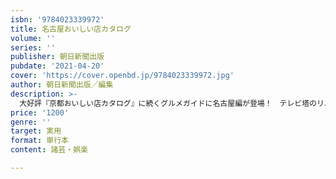 ```yaml
---
isbn: '9784023339972'
title: 名古屋おいしい店カタログ
volume: ''
series: ''
publisher: 朝日新聞出版
pubdate: '2021-04-20'
cover: 'https://cover.openbd.jp/9784023339972.jpg'
author: 朝日新聞出版／編集
description: >-
  大好評『京都おいしい店カタログ』に続くグルメガイドに名古屋編が登場！　テレビ塔のリニューアルや新施設が続々登場してグルメシーンも進化中。おなじみの手羽先、ひつまぶし、モーニングなどの名古屋のソウルフードも編集部が厳選してお届け!
price: '1200'
genre: ''
target: 実用
format: 単行本
content: 諸芸・娯楽

---
```

